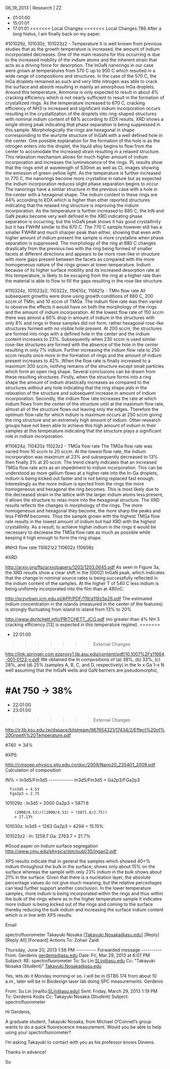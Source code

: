 06_19_2013 | Research | ZZ 
* 01:01:00
* 15:01:01
* 17:01:01
<<<<<<< Local Changes
<<<<<<< Local Changes
786
After a long hiatus, I am finally back on my paper.

#101029z, 101030z, 101023z2 - Temperature
It is well known from previous studies that as the growth temperature is increased, the amount of indium incorporated decreases. One of the main reasons for this occurring is due to the increased mobility of the indium atoms and the inherent strain that acts as a driving force for desorption. The InGaN nanorings in our case were grown at temperatures from 570 C up to 950 C which resulted in a wide range of compositions and structures. In the case of the 570 C, the InGa droplets remained as such and very little nitrogen was able to crack the surface and absorb resulting in mainly an amorphous InGa droplets. Around this temperature, Ammonia is only expected to result in about 4% cracking efficiency which is not nearly sufficient to result in the formation of crystallized rings. As the temperature increased to 670 C, cracking efficiency of NH3 is increased and significant indium incorporation occurs resulting in the crystallization of the droplets into ring-shaped structures with nominal indium content of 68% according to EDX results. XRD shows a single strong peak indicating that phase separation is being suppressed in this sample. Morphologically the rings are hexagonal in shape corresponding to the wurtzite structure of InGaN with a well defined hole in the center. One possible explanation for the formation of the hole is as the nitrogen enters into the droplet, the liquid alloy begins to flow from the center to accomodate the increased strain resulting in a relaxed structure. This relaxation mechanism allows for much higher amount of indium incorporation and increases the luminescence of the rings. PL results show that the rings emit at wavelength of 530nm as well as CL images showing the emission of green-yellow light. As the temperature is further increased to 770 C, the nanorings become more crystalline in nature but as expected the indium incorporation reduces slight phase separation begins to occur. The nanorings have a similar structure in the previous case with a hole in the center with a hexagonal shape. The indium content in these rings are 44% according to EDX which is higher than other reported structures indicating that the relaxed ring structure is improving the indium incorporation. As the temperature is further increased to 880 C, the InN and GaN peaks become very well defined in the XRD indicating phase separation is occurring, but the InGaN peak shows it has good crystallinity but it has FWHM similar to the 670 C. The 770 C sample however still has a smaller FWHM and much sharper peak than either, showing that even with higher amount of indium present the sample is more crystalline when phase separation is suppressed. The morphology of the ring at 880 C changes drastically from the previous two with the ring being formed of smaller facets at different directions and appears to be more rose-like in structure with more gaps present between the facets as compared with the more homogeneous nature of the rings grown at lower temperature. Indium because of its higher surface mobility and its increased desorption rate at this temperature, is likely to be escaping from the ring at a higher rate than the material is able to flow to fill the gaps resulting in the rose like structure. 

#110324z, 101023z2, 110322z, 110610z, 110621z - TMIn flow rate
All subsequent growths were done using growth conditions of 880 C, 200 sccm of TMIn, and 10 sccm of TMGa. 
The indium flow rate was then varied to observe the effects it would have on both the morphology of the rings and the amount of indium incorporation. At the lowest flow rate of 150 sccm there was almost a 60% drop in amount of indium in the structures with only 8% and rings in these samples did not form, rather hexagonal rose-like structures formed with no visible hole present. At 200 sccm, the structures are formed into rings with a defined hole in the center and the indium content increases to 23%. Subsequently when 230 sccm is used similar rose-like structures are formed with the absence of the hole in the center resulting in only 7% indium.  Further increasing the indium flow rate to 250 sccm results once more in the formation of rings and the amount of indium present increases to 42%. When the flow rate is finally increased to a maximum 300 sccm, nothing remains of the structure except small particles which form an open ring shape. Several conclusions can be drawn from these resulting structures. Firstly, when the structure forms into a ring shape the amount of indium drastically increases as compared to the structures without any hole indicating that the ring shape aids in the relaxation of the structure and subsequent increase in amount of indium incorporation. Secondly, the indium flow rate increases the rate at which indium flows from the center of the structure until at the maximum flow rate, almost all of the structure flows out leaving only the edges. Therefore the optimum flow rate for which indium is maximum occurs at 250 sccm giving the ring structure and an extremely high amount of indium. Other research groups have not been able to achieve this high amount of indium in their samples at this temperature indicating that the structure plays a significant role in indium incorporation. 


#110624z, 110420z 11023z2 - TMGa flow rate
The TMGa flow rate was varied from 10 sccm to 20 sccm. At the lowest flow rate, the indium incorporation was maximum at 23% and subsequently decreased to 13% then finally 3% at 20 sccm. The trend clearly indicates that an increased TMGa flow rate acts as an impediment to indium incorporation. This can be understood as more gallium flows at a higher rate into the In-Ga droplets, indium is being kicked out faster and is not being replaced fast enough. Interestingly as the more indium is ejected from the rings the more homogeneous and hexagonal the ring becomes. This is most likely due to the decreased strain in the lattice with the larger indium atoms less present, it allows the structure to relax more into the hexagonal structure. The XRD results reflects the changes in morphology of the rings. The more homogeneous and hexagonal they become, the more sharp the peaks and less FWHM becomes. Thus the sample grown with the highest TMGa flow rate results in the lowest amount of indium but had XRD with the highest crystallinity. As a result, to achieve higher indium in the rings it would be necessary to decrease the TMGa flow rate as much as possible while keeping it high enough to form the ring shape. 



#NH3 flow rate
110621z2
110602z
110608z




#XRD



http://arxiv.org/ftp/arxiv/papers/1203/1203.0645.pdf
As seen in Figure 3a, the XRD results show a clear shift in the (0002) InGaN peak, which indicates that
the change in nominal source rates is being successfully reflected in the indium content of the samples. At
the higher T of 540 C less indium is being uniformly incorporated into the film than at 480oC.


http://przyrbwn.icm.edu.pl/APP/PDF/119/a119z5p26.pdf
The estimated indium concentration
in the islands (measured in the center of the features)
is strongly fluctuating from island to island from 13%
to 20%

http://www.dpritchett.info/PRITCHETT_JCG.pdf
(no greater than
4% NH
3
cracking efficiency
[13]
is expected in this temperature regime). =======
* 22:01:00
>>>>>>> External Changes

http://link.springer.com.ezproxy1.lib.asu.edu/content/pdf/10.1007%2Fs11664-001-0123-y.pdf
We obtained the In compositions of (a)
38%, (b) 33%, (c) 28%, and (d) 25% (samples A, B, C, and D,
respectively) in the In
x
Ga
1–x
N well assuming that the InGaN wells and
GaN barriers are pseudomorphic, 

#At 750 -> 38% 
=======
* 22:01:00
* 23:01:00
>>>>>>> External Changes

http://ir.lib.ksu.edu.tw/dspace/bitstream/987654321/17434/2/Effect%20of%20Growth%20Temperature.pdf

#740 -> 34%


#XPS

http://cmsoep.physics.sjtu.edu.cn/doc/2009/Nano20_235401_2009.pdf
Calculation of composition 
	
IN% = In3d5/Fin3d5 
      ------------
	  In3d5/Fin3d5 + Ga2p3/FGa2p3
	  
	  Fin3d5 = 4.53
	  Fga2p3 = 2.75
	 
101029z : In3d5 = 2000
		  Ga2p3 = 5871.6 

        (2000/4.53)/((2000/4.53) + (5871.6/2.75))
		= 17.13%

101030z: In3d5 = 1263
Ga2p3 = 4294 
= 15.15%

101023z2 : In: 1259.7
Ga: 2763.7
= 21.7%

#Good paper on Indium surface segregation http://www.cmu.edu/physics/stm/publ/35/ingan2.pdf

XPS results indicate that in general the samples which showed 40+% indium throughout the bulk in the surface, shows only about 15% on the surface whereas the sample with only 23% indium in the bulk shows about 21% in the surface. Given that there is a nucleation layer, the absolute percentage values do not give much meaning, but the relative percentages can lead further support another conclusion. In the lower temperature samples, more indium is being incorporated within the rings and thus within the bulk of the rings where as in the higher temperature sample it indicates more indium is being kicked out of the rings and coming to the surface thereby reducing the bulk indium and increasing the surface indium content which is in line with XPS results. 


Email

spectrofluorometer
Takayuki Nosaka [Takayuki.Nosaka@asu.edu]
[Reply] [Reply All] [Forward]
Actions
To:
 Zohair Zaidi 
 
Thursday, June 20, 2013 1:56 PM
---------- Forwarded message ----------
From: Gerdenis <gerdenis@asu.edu>
Date: Fri, Mar 29, 2013 at 6:07 PM
Subject: RE: spectrofluorometer
To: Su Lin <SLin@asu.edu>
Cc: "Takayuki Nosaka (Student)" <Takayuki.Nosaka@asu.edu>


Yes, lets do it Monday morning or so. I will be in ISTB5 174 from about 10 a.m., later will be in Biodesign laser lab doing SPC measurements.
Gerdenis
 
From: Su Lin [mailto:SLin@asu.edu]
Sent: Friday, March 29, 2013 1:19 PM
To: Gerdenis Kodis
Cc: Takayuki Nosaka (Student)
Subject: spectrofluorometer
 
Hi Gerdenis,
 
A graduate student, Takayuki Nosaka, from Michael O’Connell’s group wants to do a quick fluorescence measurement. Would you be able to help using your spectrofluorometer?
 
I’m asking Takayuki to contact with you as his professor knows Devens.
 
Thanks in advance!
 
Su



	
